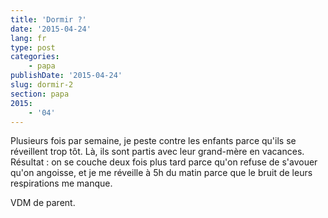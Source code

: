 ```yaml
---
title: 'Dormir ?'
date: '2015-04-24'
lang: fr
type: post
categories:
    - papa
publishDate: '2015-04-24'
slug: dormir-2
section: papa
2015:
    - '04'
---
```


Plusieurs fois par semaine, je peste contre les enfants parce qu'ils se réveillent trop tôt. Là, ils sont partis avec leur grand-mère en vacances. Résultat : on se couche deux fois plus tard parce qu'on refuse de s'avouer qu'on angoisse, et je me réveille à 5h du matin parce que le bruit de leurs respirations me manque.

VDM de parent.
